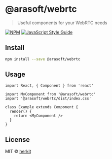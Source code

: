 # @arasoft/webrtc

> Useful components for your WebRTC needs

[![NPM](https://img.shields.io/npm/v/@arasoft/webrtc.svg)](https://www.npmjs.com/package/@arasoft/webrtc) [![JavaScript Style Guide](https://img.shields.io/badge/code_style-standard-brightgreen.svg)](https://standardjs.com)

## Install

```bash
npm install --save @arasoft/webrtc
```

## Usage

```tsx
import React, { Component } from 'react'

import MyComponent from '@arasoft/webrtc'
import '@arasoft/webrtc/dist/index.css'

class Example extends Component {
  render() {
    return <MyComponent />
  }
}
```

## License

MIT © [herkit](https://github.com/herkit)
